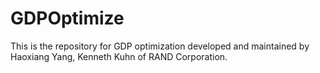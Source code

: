 # GDPOptimize
This is the repository for GDP optimization developed and maintained by Haoxiang Yang, Kenneth Kuhn of RAND Corporation.
